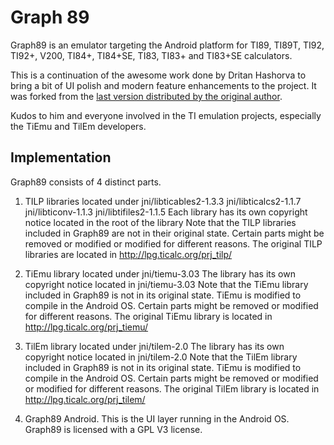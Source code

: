 # Graph 89

Graph89 is an emulator targeting the Android platform for TI89, TI89T, TI92, TI92+, V200, TI84+, TI84+SE, TI83, TI83+ and TI83+SE calculators.

This is a continuation of the awesome work done by Dritan Hashorva to bring a bit of UI polish and modern feature enhancements to the project.
It was forked from the [last version distributed by the original author](https://bitbucket.org/dhashoandroid/graph89-paid/).

Kudos to him and everyone involved in the TI emulation projects, especially the TiEmu and TilEm developers.

## Implementation

Graph89 consists of 4 distinct parts.

1. 	TILP libraries located under jni/libticables2-1.3.3  jni/libticalcs2-1.1.7  jni/libticonv-1.1.3  jni/libtifiles2-1.1.5 
	Each library has its own copyright notice located in the root of the library
	Note that the TILP libraries included in Graph89 are not in their original state. Certain parts might be removed or modified or modified for different reasons.
	The original TILP libraries are located in http://lpg.ticalc.org/prj_tilp/

2. 	TiEmu library located under jni/tiemu-3.03
	The library has its own copyright notice located in jni/tiemu-3.03
	Note that the TiEmu library included in Graph89 is not in its original state. TiEmu is modified to compile in the Android OS. Certain parts might be removed or modified for different reasons.
	The original TiEmu library is located in http://lpg.ticalc.org/prj_tiemu/

3. 	TilEm library located under jni/tilem-2.0
	The library has its own copyright notice located in jni/tilem-2.0
	Note that the TilEm library included in Graph89 is not in its original state. TiEmu is modified to compile in the Android OS. Certain parts might be removed or modified or modified for different reasons.
	The original TilEm library is located in http://lpg.ticalc.org/prj_tilem/

4. 	Graph89 Android. This is the UI layer running in the Android OS. 
	Graph89 is licensed with a GPL V3 license.
